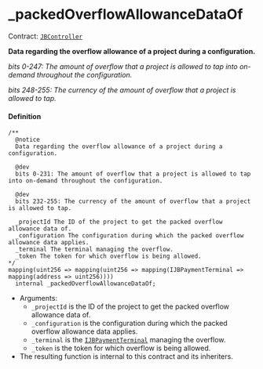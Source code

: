 # _packedOverflowAllowanceDataOf

Contract: [`JBController`](/dev/api/contracts/or-controllers/jbcontroller/README.md)​‌

**Data regarding the overflow allowance of a project during a configuration.**

_bits 0-247: The amount of overflow that a project is allowed to tap into on-demand throughout the configuration._

_bits 248-255: The currency of the amount of overflow that a project is allowed to tap._

#### Definition

```
/**
  @notice
  Data regarding the overflow allowance of a project during a configuration.

  @dev
  bits 0-231: The amount of overflow that a project is allowed to tap into on-demand throughout the configuration.

  @dev
  bits 232-255: The currency of the amount of overflow that a project is allowed to tap.

  _projectId The ID of the project to get the packed overflow allowance data of.
  _configuration The configuration during which the packed overflow allowance data applies.
  _terminal The terminal managing the overflow.
  _token The token for which overflow is being allowed.
*/
mapping(uint256 => mapping(uint256 => mapping(IJBPaymentTerminal =>  mapping(address => uint256))))
  internal _packedOverflowAllowanceDataOf;
```

* Arguments:
  * `_projectId` is the ID of the project to get the packed overflow allowance data of.
  * `_configuration` is the configuration during which the packed overflow allowance data applies.
  * `_terminal` is the [`IJBPaymentTerminal`](/dev/api/interfaces/ijbpaymentterminal.md) managing the overflow.
  * `_token` is the token for which overflow is being allowed.
* The resulting function is internal to this contract and its inheriters.
